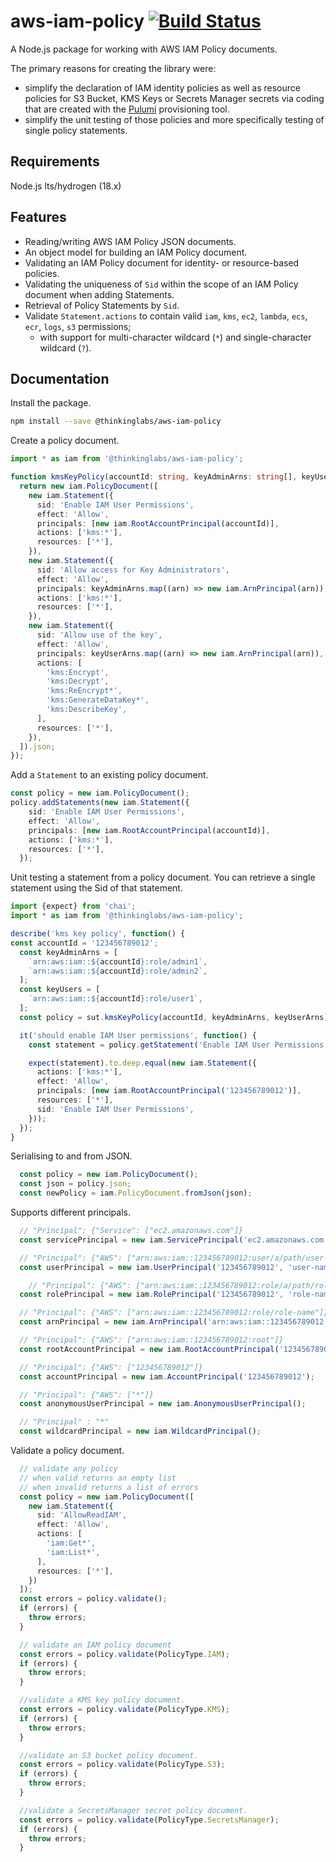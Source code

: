 # aws-iam-policy [![Build Status](https://travis-ci.org/thinkinglabs/aws-iam-policy.svg?branch=main)](https://travis-ci.org/thinkinglabs/aws-iam-policy)

A Node.js package for working with AWS IAM Policy documents.

The primary reasons for creating the library were:

- simplify the declaration of IAM identity policies as well as resource
  policies for S3 Bucket, KMS Keys or Secrets Manager secrets via coding that
  are created with the [Pulumi](https://www.pulumi.com/) provisioning tool.
- simplify the unit testing of those policies and more specifically testing of
  single policy statements.

## Requirements

Node.js lts/hydrogen (18.x)

## Features

- Reading/writing AWS IAM Policy JSON documents.
- An object model for building an IAM Policy document.
- Validating an IAM Policy document for identity- or resource-based policies.
- Validating the uniqueness of `Sid` within the scope of an IAM Policy document
  when adding Statements.
- Retrieval of Policy Statements by `Sid`.
- Validate `Statement.actions` to contain valid `iam`, `kms`, `ec2`, `lambda`, `ecs`, `ecr`, `logs`, `s3` permissions;
  - with support for multi-character wildcard (`*`) and single-character wildcard (`?`).

## Documentation

Install the package.

```bash
npm install --save @thinkinglabs/aws-iam-policy
```

Create a policy document.

```typescript
import * as iam from '@thinkinglabs/aws-iam-policy';

function kmsKeyPolicy(accountId: string, keyAdminArns: string[], keyUserArns: string[]) {
  return new iam.PolicyDocument([
    new iam.Statement({
      sid: 'Enable IAM User Permissions',
      effect: 'Allow',
      principals: [new iam.RootAccountPrincipal(accountId)],
      actions: ['kms:*'],
      resources: ['*'],
    }),
    new iam.Statement({
      sid: 'Allow access for Key Administrators',
      effect: 'Allow',
      principals: keyAdminArns.map((arn) => new iam.ArnPrincipal(arn)),
      actions: ['kms:*'],
      resources: ['*'],
    }),
    new iam.Statement({
      sid: 'Allow use of the key',
      effect: 'Allow',
      principals: keyUserArns.map((arn) => new iam.ArnPrincipal(arn)),
      actions: [
        'kms:Encrypt',
        'kms:Decrypt',
        'kms:ReEncrypt*',
        'kms:GenerateDataKey*',
        'kms:DescribeKey',
      ],
      resources: ['*'],
    }),
  ]).json;
});
```

Add a `Statement` to an existing policy document.

```typescript
const policy = new iam.PolicyDocument();
policy.addStatements(new iam.Statement({
    sid: 'Enable IAM User Permissions',
    effect: 'Allow',
    principals: [new iam.RootAccountPrincipal(accountId)],
    actions: ['kms:*'],
    resources: ['*'],
  });
```

Unit testing a statement from a policy document. You can retrieve a single
statement using the Sid of that statement.

```typescript
import {expect} from 'chai';
import * as iam from '@thinkinglabs/aws-iam-policy';

describe('kms key policy', function() {
const accountId = '123456789012';
  const keyAdminArns = [
    `arn:aws:iam::${accountId}:role/admin1`,
    `arn:aws:iam::${accountId}:role/admin2`,
  ];
  const keyUsers = [
    `arn:aws:iam::${accountId}:role/user1`,
  ];
  const policy = sut.kmsKeyPolicy(accountId, keyAdminArns, keyUserArns);

  it('should enable IAM User permissions', function() {
    const statement = policy.getStatement('Enable IAM User Permissions');

    expect(statement).to.deep.equal(new iam.Statement({
      actions: ['kms:*'],
      effect: 'Allow',
      principals: [new iam.RootAccountPrincipal('123456789012')],
      resources: ['*'],
      sid: 'Enable IAM User Permissions',
    }));
  });
}
```

Serialising to and from JSON.

```typescript
  const policy = new iam.PolicyDocument();
  const json = policy.json;
  const newPolicy = iam.PolicyDocument.fromJson(json);
```

Supports different principals.

```typescript
  // "Principal": {"Service": ["ec2.amazonaws.com"]}
  const servicePrincipal = new iam.ServicePrincipal('ec2.amazonaws.com');

  // "Principal": {"AWS": ["arn:aws:iam::123456789012:user/a/path/user-name"]}
  const userPrincipal = new iam.UserPrincipal('123456789012', 'user-name', '/a/path/')

    // "Principal": {"AWS": ["arn:aws:iam::123456789012:role/a/path/role-name"]}
  const rolePrincipal = new iam.RolePrincipal('123456789012', 'role-name', '/a/path/')

  // "Principal": {"AWS": ["arn:aws:iam::123456789012:role/role-name"]}
  const arnPrincipal = new iam.ArnPrincipal('arn:aws:iam::123456789012:role/role-name');

  // "Principal": {"AWS": ["arn:aws:iam::123456789012:root"]}
  const rootAccountPrincipal = new iam.RootAccountPrincipal('123456789012');

  // "Principal": {"AWS": ["123456789012"]}
  const accountPrincipal = new iam.AccountPrincipal('123456789012');

  // "Principal": {"AWS": ["*"]}
  const anonymousUserPrincipal = new iam.AnonymousUserPrincipal();

  // "Principal" : "*"
  const wildcardPrincipal = new iam.WildcardPrincipal();
```

Validate a policy document.

```typescript
  // validate any policy
  // when valid returns an empty list
  // when invalid returns a list of errors
  const policy = new iam.PolicyDocument([
    new iam.Statement({
      sid: 'AllowReadIAM',
      effect: 'Allow',
      actions: [
        'iam:Get*',
        'iam:List*',
      ],
      resources: ['*'],
    })
  ]);
  const errors = policy.validate();
  if (errors) {
    throw errors;
  }

  // validate an IAM policy document
  const errors = policy.validate(PolicyType.IAM);
  if (errors) {
    throw errors;
  }

  //validate a KMS key policy document.
  const errors = policy.validate(PolicyType.KMS);
  if (errors) {
    throw errors;
  }

  //validate an S3 bucket policy document.
  const errors = policy.validate(PolicyType.S3);
  if (errors) {
    throw errors;
  }

  //validate a SecretsManager secret policy document.
  const errors = policy.validate(PolicyType.SecretsManager);
  if (errors) {
    throw errors;
  }
```
